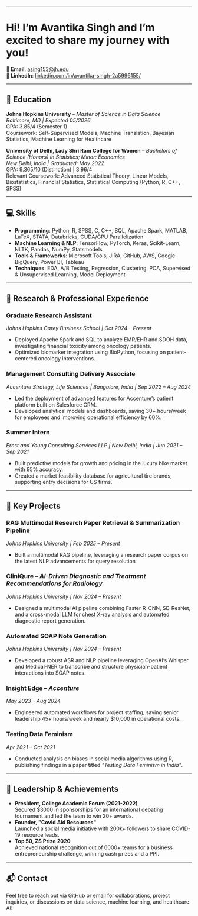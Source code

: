 
---

# **Hi! I’m Avantika Singh and I’m excited to share my journey with you!**  

**📧 Email**: [asing153@jh.edu](mailto:asing153@jh.edu)  
**🔗 LinkedIn**: [linkedin.com/in/avantika-singh-2a5996155/](https://www.linkedin.com/in/avantika-singh-2a5996155/)  

---
## 🧠 Education

**Johns Hopkins University** – *Master of Science in Data Science*  
*Baltimore, MD | Expected 05/2026*  
GPA: 3.85/4 (Semester 1)  
Coursework: Self-Supervised Models, Machine Translation, Bayesian Statistics, Machine Learning for Healthcare

**University of Delhi, Lady Shri Ram College for Women** – *Bachelors of Science (Honors) in Statistics; Minor: Economics*  
*New Delhi, India | Graduated: May 2022*  
GPA: 9.365/10 (Distinction) | 3.96/4  
Relevant Coursework: Advanced Statistical Theory, Linear Models, Biostatistics, Financial Statistics, Statistical Computing (Python, R, C++, SPSS)

---

## 💻 Skills

- **Programming**: Python, R, SPSS, C, C++, SQL, Apache Spark, MATLAB, LaTeX, STATA, Databricks, CUDA/GPU Parallelization
- **Machine Learning & NLP**: TensorFlow, PyTorch, Keras, Scikit-Learn, NLTK, Pandas, NumPy, Statsmodels
- **Tools & Frameworks**: Microsoft Tools, JIRA, GitHub, AWS, Google BigQuery, Power BI, Tableau
- **Techniques**: EDA, A/B Testing, Regression, Clustering, PCA, Supervised & Unsupervised Learning, Model Deployment

---

## 🔬 Research & Professional Experience

### **Graduate Research Assistant**  
*Johns Hopkins Carey Business School | Oct 2024 – Present*  
- Deployed Apache Spark and SQL to analyze EMR/EHR and SDOH data, investigating financial toxicity among oncology patients.
- Optimized biomarker integration using BioPython, focusing on patient-centered oncology interventions.

### **Management Consulting Delivery Associate**  
*Accenture Strategy, Life Sciences | Bangalore, India | Sep 2022 – Aug 2024*  
- Led the deployment of advanced features for Accenture’s patient platform built on Salesforce CRM.
- Developed analytical models and dashboards, saving 30+ hours/week for employees and improving operational efficiency by 60%.

### **Summer Intern**  
*Ernst and Young Consulting Services LLP | New Delhi, India | Jun 2021 – Sep 2021*  
- Built predictive models for growth and pricing in the luxury bike market with 95% accuracy.
- Created a market feasibility database for agricultural tire brands, supporting entry decisions for US firms.

---

## 🔧 Key Projects

### **RAG Multimodal Research Paper Retrieval & Summarization Pipeline**  
*Johns Hopkins University | Feb 2025 – Present*  
- Built a multimodal RAG pipeline, leveraging a research paper corpus on the latest NLP advancements for query resolution

### **CliniQure** – *AI-Driven Diagnostic and Treatment Recommendations for Radiology*  
*Johns Hopkins University | Nov 2024 – Present*  
- Designed a multimodal AI pipeline combining Faster R-CNN, SE-ResNet, and a cross-modal LLM for chest X-ray analysis and automated diagnostic report generation.

### **Automated SOAP Note Generation**  
*Johns Hopkins University | Nov 2024 – Present*  
- Developed a robust ASR and NLP pipeline leveraging OpenAI’s Whisper and Medical-NER to transcribe and structure physician-patient interactions into SOAP notes.

### **Insight Edge** – *Accenture*  
*May 2023 – Aug 2024*  
- Engineered automated workflows for project staffing, saving senior leadership 45+ hours/week and nearly $10,000 in operational costs.

### **Testing Data Feminism**  
*Apr 2021 – Oct 2021*  
- Conducted analysis on biases in social media algorithms using R, publishing findings in a paper titled *"Testing Data Feminism in India"*.

---

## 🌟 Leadership & Achievements

- **President, College Academic Forum (2021-2022)**  
  Secured $3000 in sponsorships for an international debating tournament and led the team to win 20+ awards.
- **Founder, "Covid Aid Resources"**  
  Launched a social media initiative with 200k+ followers to share COVID-19 resource leads.
- **Top 50, ZS Prize 2020**  
  Achieved national recognition out of 6000+ teams for a business entrepreneurship challenge, winning cash prizes and a PPI.

---

## 📬 Contact

Feel free to reach out via GitHub or email for collaborations, project inquiries, or discussions on data science, machine learning, and healthcare AI!
